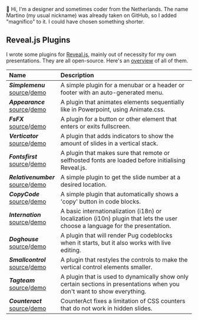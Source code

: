 👋 Hi, I'm a designer and sometimes coder from the Netherlands. The name Martino (my usual nickname) was already taken on GitHub, so I added "magnifico" to it. I could have chosen something shorter.


## Reveal.js Plugins

I wrote some plugins for [Reveal.js](http://revealjs.com), mainly out of necessity for my own presentations. They are all open-source. Here's an [overview](https://martinomagnifico.github.io) of all of them.



|Name|Description|
|:-------------|:-------------|
| ***Simplemenu*** <br> [source](https://github.com/martinomagnifico/reveal.js-simplemenu)/[demo](https://martinomagnifico.github.io/reveal.js-simplemenu/demo.html) | A simple plugin for a menubar or a header or footer with an auto-generated menu.|
| ***Appearance*** <br> [source](https://github.com/martinomagnifico/reveal.js-appearance)/[demo](https://martinomagnifico.github.io/reveal.js-appearance/demo.html) | A plugin that animates elements sequentially like in Powerpoint, using Animate.css. |
| ***FsFX*** <br> [source](https://github.com/Martinomagnifico/reveal.js-fsfx)/[demo](https://martinomagnifico.github.io/reveal.js-fsfx/demo.html) | A plugin for a button or other element that enters or exits fullscreen. |
| ***Verticator*** <br> [source](https://github.com/Martinomagnifico/reveal.js-verticator)/[demo](https://martinomagnifico.github.io/reveal.js-verticator/demo.html) | A plugin that adds indicators to show the amount of slides in a vertical stack.|
| ***Fontsfirst*** <br> [source](https://github.com/Martinomagnifico/reveal.js-fontsfirst)/[demo](https://martinomagnifico.github.io/reveal.js-fontsfirst/demo.html) | A plugin that makes sure that remote or selfhosted fonts are loaded before initialising Reveal.js.|
| ***Relativenumber*** <br> [source](https://github.com/martinomagnifico/reveal.js-relativenumber)/[demo](https://martinomagnifico.github.io/reveal.js-relativenumber/demo.html) | A simple plugin to get the slide number at a desired location.|
| ***CopyCode*** <br> [source](https://github.com/Martinomagnifico/reveal.js-copycode)/[demo](https://martinomagnifico.github.io/reveal.js-copycode/demo.html) | A simple plugin that automatically shows a 'copy' button in code blocks. |
| ***Internation*** <br> [source](https://github.com/Martinomagnifico/reveal.js-internation)/[demo](https://martinomagnifico.github.io/reveal.js-internation/demo.html) | A basic internationalization (i18n) or localization (i10n) plugin that lets the user choose a language for the presentation. |
| ***Doghouse*** <br> [source](https://github.com/Martinomagnifico/reveal.js-doghouse)/[demo](https://martinomagnifico.github.io/reveal.js-doghouse/demo.html) | A plugin that will render Pug codeblocks when it starts, but it also works with live editing. |
| ***Smallcontrol*** <br> [source](https://github.com/Martinomagnifico/reveal.js-smallcontrol)/[demo](https://martinomagnifico.github.io/reveal.js-smallcontrol/demo.html) | A plugin that restyles the controls to make the vertical control elements smaller. |
| ***Tagteam*** <br> [source](https://github.com/Martinomagnifico/reveal.js-tagteam)/[demo](https://martinomagnifico.github.io/reveal.js-tagteam/demo.html) | A plugin that is used to dynamically show only certain sections in presentations when you don't want to show everything. |  |
| ***Counteract*** <br> [source](https://github.com/Martinomagnifico/reveal.js-counteract)/[demo](https://martinomagnifico.github.io/reveal.js-counteract/demo.html) | CounterAct fixes a limitation of CSS counters that do not work in hidden slides. |
